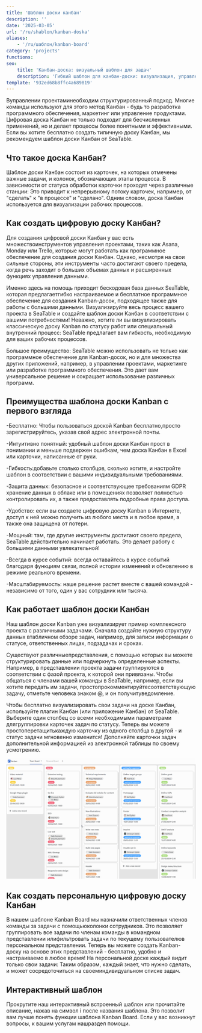 ```yaml
---
title: 'Шаблон доски канбан'
description: ''
date: '2025-03-05'
url: '/ru/shablon/kanban-doska'
aliases:
    - '/ru/шаблон/kanban-board'
category: 'projects'
functions:
seo:
    title: 'Канбан-доска: визуальный шаблон для задач'
    description: 'Гибкий шаблон для канбан-доски: визуализация, управление и распределение задач онлайн для команд любого объёма.'
template: '932ed68b8ffc4a689819'
---
```


Вуправлении проектаминеобходим структурированный подход. Многие команды используют для этого метод Канбан - будь то разработка программного обеспечения, маркетинг или управление продуктами. Цифровая доска Канбан не только подходит для бесчисленных применений, но и делает процессы более понятными и эффективными. Если вы хотите бесплатно создать типичную доску Канбан, мы рекомендуем шаблон доски Канбан от SeaTable.

## Что такое доска Канбан?

Шаблон доски Канбан состоит из карточек, на которых отмечены важные задачи, и колонок, обозначающих этапы процесса. В зависимости от статуса обработки карточки проходят через различные станции: Это приводит к непрерывному потоку карточек, например, от "сделать" к "в процессе" и "сделано". Одним словом, доска Канбан используется для визуализации рабочих процессов.

## Как создать цифровую доску Канбан?

Для создания цифровой доски Канбан у вас есть множествоинструментов управления проектами, таких как Asana, Monday или Trello, которые могут работать как программное обеспечение для создания доски Канбан. Однако, несмотря на свои сильные стороны, эти инструменты часто достигают своего предела, когда речь заходит о больших объемах данных и расширенных функциях управления данными.

Именно здесь на помощь приходит бескодовая база данных SeaTable, которая предлагаетгибко настраиваемое и бесплатное программное обеспечение для создания Kanban-досок, подходящее также для работы с большими данными. Визуализируйте весь процесс вашего проекта в SeaTable и создайте шаблон доски Канбан в соответствии с вашими потребностями! Неважно, хотите ли вы визуализировать классическую доску Kanban по статусу работ или специальный внутренний процесс: SeaTable предлагает вам гибкость, необходимую для ваших рабочих процессов.

Большое преимущество: SeaTable можно использовать не только как программное обеспечение для Kanban-досок, но и для множества других приложений, например, в управлении проектами, маркетинге или разработке программного обеспечения. Это дает вам универсальное решение и сокращает использование различных программ.

## Преимущества шаблона доски Kanban с первого взгляда

-Бесплатно: Чтобы пользоваться доской Kanban бесплатно,просто зарегистрируйтесь, указав свой адрес электронной почты.

-Интуитивно понятный: удобный шаблон доски Канбан прост в понимании и меньше подвержен ошибкам, чем доска Канбан в Excel или карточки, написанные от руки.

-Гибкость:добавьте столько столбцов, сколько хотите, и настройте шаблон в соответствии с вашими индивидуальными требованиями.

-Защита данных: безопасное и соответствующее требованиям GDPR хранение данных в облаке или в помещениях позволяет полностью контролировать их, а также предоставлять подробные права доступа.

-Удобство: если вы создаете цифровую доску Kanban в Интернете, доступ к ней можно получить из любого места и в любое время, а также она защищена от потери.

-Мощный: там, где другие инструменты достигают своего предела, SeaTable действительно начинает работать. Это делает работу с большими данными увлекательной!

-Всегда в курсе событий: всегда оставайтесь в курсе событий благодаря функциям связи, полной истории изменений и обновлению в режиме реального времени.

-Масштабируемость: наше решение растет вместе с вашей командой - независимо от того, один у вас сотрудник или тысяча.

## Как работает шаблон доски Канбан

Наш шаблон доски Kanban уже визуализирует пример комплексного проекта с различными задачами. Сначала создайте нужную структуру данных втабличном обзоре задач, например, для записи информации о статусе, ответственных лицах, подзадачах и сроках.

Существуют различныепредставления, с помощью которых вы можете структурировать данные или подчеркнуть определенные аспекты. Например, в представлении проекта задачи группируются в соответствии с фазой проекта, к которой они привязаны. Чтобы общаться с членами вашей команды в SeaTable, например, если вы хотите передать им задачи, простопрокомментируйтесоответствующую задачу, отметьте человека знаком @, и он получитуведомление.

Чтобы бесплатно визуализировать свои задачи на доске Канбан, используйте плагин Канбан (или приложение Канбан) от SeaTable. Выберите один столбец со всеми необходимыми параметрами длягруппировки карточек задач по статусу. Теперь вы можете простоперетащитькаждую карточку из одного столбца в другой - и статус задачи мгновенно изменится! Дополняйте карточки задач дополнительной информацией из электронной таблицы по своему усмотрению.

![](images/image-1738687677608.gif)

## Как создать персональную цифровую доску Канбан

В нашем шаблоне Kanban Board мы назначили ответственных членов команды за задачи с помощьюколонки сотрудников. Это позволяет группировать все задачи по членам команды в командном представлении илифильтровать задачи по текущему пользователюв персональном представлении. Теперь вы можете создать Kanban-доску на основе этих представлений - бесплатно, удобно и настраиваемо в любое время! На персональной доске каждый видит только свои задачи: Таким образом, каждый знает, что нужно сделать, и может сосредоточиться на своеминдивидуальном списке задач.

## Интерактивный шаблон

Прокрутите наш интерактивный встроенный шаблон или прочитайте описание, нажав на символ i после названия шаблона. Это позволит вам лучше понять функции шаблона Kanban Board. Если у вас возникнут вопросы, к вашим услугам нашраздел помощи.
